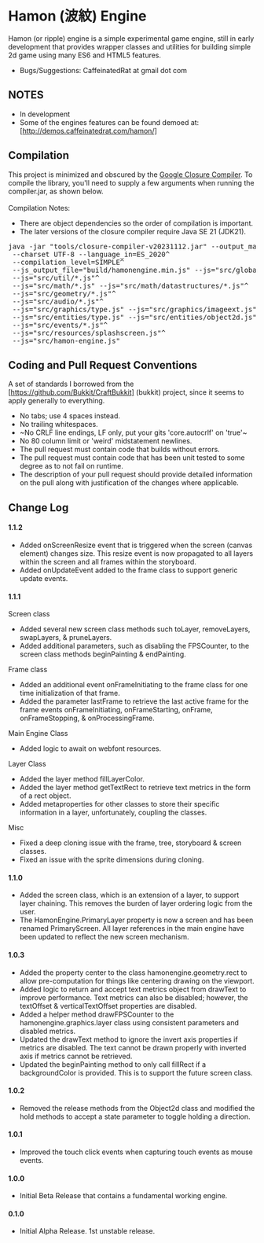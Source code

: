 Hamon (波紋) Engine 
===========

Hamon (or ripple) engine is a simple experimental game engine, still in early development that provides wrapper classes and utilities for building simple 2d game using many ES6 and HTML5 features.

* Bugs/Suggestions: CaffeinatedRat at gmail dot com

NOTES
-----------

* In development
* Some of the engines features can be found demoed at: [http://demos.caffeinatedrat.com/hamon/]

Compilation
-----------

This project is minimized and obscured by the [Google Closure Compiler](https://developers.google.com/closure/compiler/).  To compile the library, you'll need to supply a few arguments when running the compiler.jar, as shown below.
\
\
Compilation Notes:
* There are object dependencies so the order of compilation is important.
* The later versions of the closure compiler require Java SE 21 (JDK21).

<pre>
java -jar "tools/closure-compiler-v20231112.jar" --output_manifest "build/manifest.MF"^
 --charset UTF-8 --language_in=ES_2020^
 --compilation_level=SIMPLE^
 --js_output_file="build/hamonengine.min.js" --js="src/global.js"^
 --js="src/util/*.js"^
 --js="src/math/*.js" --js="src/math/datastructures/*.js"^
 --js="src/geometry/*.js"^
 --js="src/audio/*.js"^
 --js="src/graphics/type.js" --js="src/graphics/imageext.js" --js="src/graphics/layer.js" --js="src/graphics/sprite.js" --js="src/graphics/animsprite.js" --js="src/graphics/spritesheet.js"^
 --js="src/entities/type.js" --js="src/entities/object2d.js" --js="src/entities/spriteObject.js" --js="src/entities/shapeObject.js" --js="src/entities/cell.js"^
 --js="src/events/*.js"^
 --js="src/resources/splashscreen.js"^
 --js="src/hamon-engine.js"
</pre>
 

Coding and Pull Request Conventions
-----------

A set of standards I borrowed from the [https://github.com/Bukkit/CraftBukkit] (bukkit) project, since it seems to apply generally to everything.

* No tabs; use 4 spaces instead.
* No trailing whitespaces.
* ~No CRLF line endings, LF only, put your gits 'core.autocrlf' on 'true'~
* No 80 column limit or 'weird' midstatement newlines.
* The pull request must contain code that builds without errors.
* The pull request must contain code that has been unit tested to some degree as to not fail on runtime.
* The description of your pull request should provide detailed information on the pull along with justification of the changes where applicable.

Change Log
-----------

#### 1.1.2
* Added onScreenResize event that is triggered when the screen (canvas element) changes size. This resize event is now propagated to all layers within the screen and all frames within the storyboard.
* Added onUpdateEvent added to the frame class to support generic update events.

#### 1.1.1
Screen class
* Added several new screen class methods such toLayer, removeLayers, swapLayers, & pruneLayers.
* Added additional parameters, such as disabling the FPSCounter, to the screen class methods beginPainting & endPainting.

Frame class
* Added an additional event onFrameInitiating to the frame class for one time initialization of that frame.
* Added the parameter lastFrame to retrieve the last active frame for the frame events onFrameInitiating, onFrameStarting, onFrame, onFrameStopping, & onProcessingFrame.

Main Engine Class
* Added logic to await on webfont resources.

Layer Class
* Added the layer method fillLayerColor.
* Added the layer method getTextRect to retrieve text metrics in the form of a rect object.
* Added metaproperties for other classes to store their specific information in a layer, unfortunately, coupling the classes.

Misc
* Fixed a deep cloning issue with the frame, tree, storyboard & screen classes.
* Fixed an issue with the sprite dimensions during cloning.

#### 1.1.0
* Added the screen class, which is an extension of a layer, to support layer chaining.  This removes the burden of layer ordering logic from the user.
* The HamonEngine.PrimaryLayer property is now a screen and has been renamed PrimaryScreen.  All layer references in the main engine have been updated to reflect the new screen mechanism.

#### 1.0.3
* Added the property center to the class hamonengine.geometry.rect to allow pre-computation for things like centering drawing on the viewport.
* Added logic to return and accept text metrics object from drawText to improve performance.  Text metrics can also be disabled; however, the textOffset & verticalTextOffset properties are disabled.
* Added a helper method drawFPSCounter to the hamonengine.graphics.layer class using consistent parameters and disabled metrics.
* Updated the drawText method to ignore the invert axis properties if metrics are disabled.  The text cannot be drawn properly with inverted axis if metrics cannot be retrieved.
* Updated the beginPainting method to only call fillRect if a backgroundColor is provided.  This is to support the future screen class.

#### 1.0.2
* Removed the release methods from the Object2d class and modified the hold methods to accept a state parameter to toggle holding a direction.

#### 1.0.1
* Improved the touch click events when capturing touch events as mouse events.

#### 1.0.0
* Initial Beta Release that contains a fundamental working engine.

#### 0.1.0
* Initial Alpha Release.  1st unstable release.

